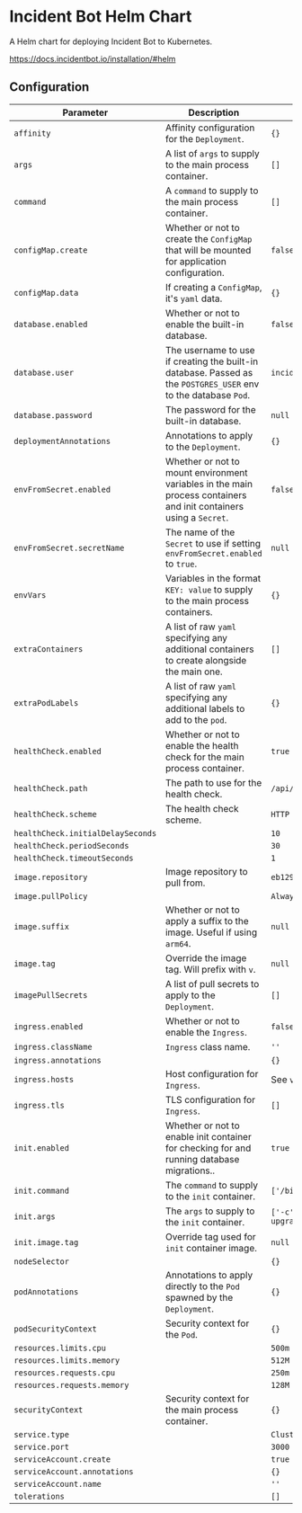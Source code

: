 # Incident Bot Helm Chart

A Helm chart for deploying Incident Bot to Kubernetes.

https://docs.incidentbot.io/installation/#helm

## Configuration

| Parameter                         | Description                                                                                                        | Default                          |
| --------------------------------- | ------------------------------------------------------------------------------------------------------------------ | -------------------------------- |
| `affinity`                        | Affinity configuration for the `Deployment`.                                                                       | `{}`                             |
| `args`                            | A list of `args` to supply to the main process container.                                                          | `[]`                             |
| `command`                         | A `command` to supply to the main process container.                                                               | `[]`                             |
| `configMap.create`                | Whether or not to create the `ConfigMap` that will be mounted for application configuration.                       | `false`                          |
| `configMap.data`                  | If creating a `ConfigMap`, it's `yaml` data.                                                                       | `{}`                             |
| `database.enabled`                | Whether or not to enable the built-in database.                                                                    | `false`                          |
| `database.user`                   | The username to use if creating the built-in database. Passed as the `POSTGRES_USER` env to the database `Pod`.    | `incident_bot`                   |
| `database.password`               | The password for the built-in database.                                                                            | `null`                           |
| `deploymentAnnotations`           | Annotations to apply to the `Deployment`.                                                                          | `{}`                             |
| `envFromSecret.enabled`           | Whether or not to mount environment variables in the main process containers and init containers using a `Secret`. | `false`                          |
| `envFromSecret.secretName`        | The name of the `Secret` to use if setting `envFromSecret.enabled` to `true`.                                      | `null`                           |
| `envVars`                         | Variables in the format `KEY: value` to supply to the main process containers.                                     | `{}`                             |
| `extraContainers`                 | A list of raw `yaml` specifying any additional containers to create alongside the main one.                        | `[]`                             |
| `extraPodLabels`                  | A list of raw `yaml` specifying any additional labels to add to the `pod`.                                         | `{}`                             |
| `healthCheck.enabled`             | Whether or not to enable the health check for the main process container.                                          | `true`                           |
| `healthCheck.path`                | The path to use for the health check.                                                                              | `/api/v1/health`                 |
| `healthCheck.scheme`              | The health check scheme.                                                                                           | `HTTP`                           |
| `healthCheck.initialDelaySeconds` |                                                                                                                    | `10`                             |
| `healthCheck.periodSeconds`       |                                                                                                                    | `30`                             |
| `healthCheck.timeoutSeconds`      |                                                                                                                    | `1`                              |
| `image.repository`                | Image repository to pull from.                                                                                     | `eb129/incidentbot`              |
| `image.pullPolicy`                |                                                                                                                    | `Always`                         |
| `image.suffix`                    | Whether or not to apply a suffix to the image. Useful if using `arm64`.                                            | `null`                           |
| `image.tag`                       | Override the image tag. Will prefix with `v`.                                                                      | `null`                           |
| `imagePullSecrets`                | A list of pull secrets to apply to the `Deployment`.                                                               | `[]`                             |
| `ingress.enabled`                 | Whether or not to enable the `Ingress`.                                                                            | `false`                          |
| `ingress.className`               | `Ingress` class name.                                                                                              | `''`                             |
| `ingress.annotations`             |                                                                                                                    | `{}`                             |
| `ingress.hosts`                   | Host configuration for `Ingress`.                                                                                  | See `values.yaml`                |
| `ingress.tls`                     | TLS configuration for `Ingress`.                                                                                   | `[]`                             |
| `init.enabled`                    | Whether or not to enable init container for checking for and running database migrations..                         | `true`                           |
| `init.command`                    | The `command` to supply to the `init` container.                                                                   | `['/bin/sh']`                    |
| `init.args`                       | The `args` to supply to the `init` container.                                                                      | `['-c', 'alembic upgrade head']` |
| `init.image.tag`                  | Override tag used for `init` container image.                                                                      | `null`                           |
| `nodeSelector`                    |                                                                                                                    | `{}`                             |
| `podAnnotations`                  | Annotations to apply directly to the `Pod` spawned by the `Deployment`.                                            | `{}`                             |
| `podSecurityContext`              | Security context for the `Pod`.                                                                                    | `{}`                             |
| `resources.limits.cpu`            |                                                                                                                    | `500m`                           |
| `resources.limits.memory`         |                                                                                                                    | `512M`                           |
| `resources.requests.cpu`          |                                                                                                                    | `250m`                           |
| `resources.requests.memory`       |                                                                                                                    | `128M`                           |
| `securityContext`                 | Security context for the main process container.                                                                   | `{}`                             |
| `service.type`                    |                                                                                                                    | `ClusterIP`                      |
| `service.port`                    |                                                                                                                    | `3000`                           |
| `serviceAccount.create`           |                                                                                                                    | `true`                           |
| `serviceAccount.annotations`      |                                                                                                                    | `{}`                             |
| `serviceAccount.name`             |                                                                                                                    | `''`                             |
| `tolerations`                     |                                                                                                                    | `[]`                             |

